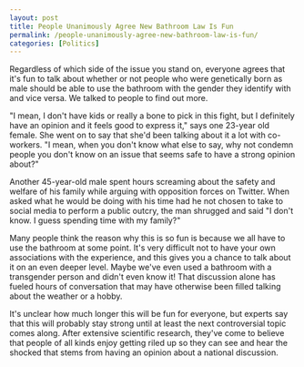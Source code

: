 ```yaml
---
layout: post
title: People Unanimously Agree New Bathroom Law Is Fun
permalink: /people-unanimously-agree-new-bathroom-law-is-fun/
categories: [Politics]
---
```

Regardless of which side of the issue you stand on, everyone agrees that it's fun to talk about whether or not people who were genetically born as male should be able to use the bathroom with the gender they identify with and vice versa. We talked to people to find out more.

"I mean, I don't have kids or really a bone to pick in this fight, but I definitely have an opinion and it feels good to express it," says one 23-year old female. She went on to say that she'd been talking about it a lot with co-workers. "I mean, when you don't know what else to say, why not condemn people you don't know on an issue that seems safe to have a strong opinion about?"

Another 45-year-old male spent hours screaming about the safety and welfare of his family while arguing with opposition forces on Twitter. When asked what he would be doing with his time had he not chosen to take to social media to perform a public outcry, the man shrugged and said "I don't know. I guess spending time with my family?"

Many people think the reason why this is so fun is because we all have to use the bathroom at some point. It's very difficult not to have your own associations with the experience, and this gives you a chance to talk about it on an even deeper level. Maybe we've even used a bathroom with a transgender person and didn't even know it! That discussion alone has fueled hours of conversation that may have otherwise been filled talking about the weather or a hobby.

It's unclear how much longer this will be fun for everyone, but experts say that this will probably stay strong until at least the next controversial topic comes along. After extensive scientific research, they've come to believe that people of all kinds enjoy getting riled up so they can see and hear the shocked that stems from having an opinion about a national discussion.
